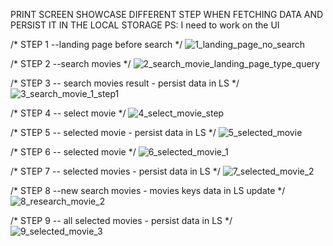 PRINT SCREEN SHOWCASE DIFFERENT STEP WHEN FETCHING DATA AND PERSIST IT IN THE LOCAL STORAGE
PS: I need to work on the UI


 /* STEP 1 --landing page before search */
![1_landing_page_no_search](https://user-images.githubusercontent.com/18241226/57694366-6e7bbc00-7643-11e9-8726-0c5c1de89eba.png)

/* STEP 2 --search movies */
![2_search_movie_landing_page_type_query](https://user-images.githubusercontent.com/18241226/57694367-6f145280-7643-11e9-96a3-672d482c3d2b.png)


/* STEP 3 -- search movies result - persist data in LS  */
![3_search_movie_1_step1](https://user-images.githubusercontent.com/18241226/57694789-8e5faf80-7644-11e9-9e62-fa6bac9c5de5.png)
 
 /* STEP 4 -- select movie   */
![4_select_movie_step](https://user-images.githubusercontent.com/18241226/57694668-3fb21580-7644-11e9-94d4-f8ace7877dd7.png)

/* STEP 5 -- selected movie  - persist data in LS  */
![5_selected_movie](https://user-images.githubusercontent.com/18241226/57694670-3fb21580-7644-11e9-9323-533aafd9f464.png)


/* STEP 6 -- selected movie    */
![6_selected_movie_1](https://user-images.githubusercontent.com/18241226/57694671-404aac00-7644-11e9-9309-26efcf375c37.png)

/* STEP 7 -- selected movies  - persist data in LS  */
![7_selected_movie_2](https://user-images.githubusercontent.com/18241226/57694672-40e34280-7644-11e9-9f6e-03ec8089369d.png)

/* STEP 8 --new search movies - movies keys data in LS update  */
![8_research_movie_2](https://user-images.githubusercontent.com/18241226/57694673-40e34280-7644-11e9-931c-bd52440d1b45.png)


/* STEP 9 -- all selected movies  - persist data in LS  */
![9_selected_movie_3](https://user-images.githubusercontent.com/18241226/57694674-40e34280-7644-11e9-8d54-c1a98e1c0ab5.png)







